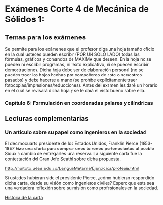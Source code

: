 # Exámenes Corte 4 de Mecánica de Sólidos 1:

## Temas para los exámenes

Se permite para los exámenes que el profesor diga una hoja tamaño oficio en la cual ustedes pueden escribir (POR UN SOLO LADO) todas las fórmulas, gráficos y comandos de MAXIMA que deseen. En la hoja no se pueden ni escribir programas, ni texto explicativo, ni se pueden escribir demostraciones. Dicha hoja debe ser de elaboración personal (no se pueden traer las hojas hechas por compañeros de este o semestres pasados) y debe hacerse a mano (se prohíbe explícitamente traer fotocopias/impresiones/reducciones). Antes del examen les daré un horario en el cual se revisará dicha hoja y se le dará el visto bueno sobre ella.

### Capítulo 6: Formulación en coordenadas polares y cilíndricas

<!---
### Capítulo 8: Vigas de Euler Bernoulli: 
* Calculo de los diagramas de fuerza cortante, momento de flexión, deformada de vigas de Euler-Bernoulli
  * [Utilizando diferencias finitas](../archivos/vigas_hoja_calculo/)
  * [Utilizando funciones de discontinuidad](../archivos/vigas_funciones_discontinuidad)
--->  

## Lecturas complementarias
### Un artículo sobre su papel como ingenieros en la sociedad
El decimocuarto presidente de los Estados Unidos, Franklin Pierce (1853-1857 hizo una oferta para comprar unos terrenos pertenecientes al pueblo Sioux a cambio de entregarles una reserva. La siguiente carta fue la contestación del Gran Jefe Seathl sobre dicha propuesta.

<http://huitoto.udea.edu.co/LenguaMaterna/Ejercicios/profesia.html>

Si ustedes hubieran sido el presidente Pierce, ¿cómo hubieran respondido dicha carta, desde su visión como ingenieros civiles? Espero que esta sea una verdadera reflexión sobre su misión como profesionales en la sociedad.

[Historia de la carta](http://www.jmarcano.com/varios/seattle/index.html)
